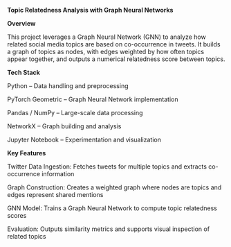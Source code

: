 <b>Topic Relatedness Analysis with Graph Neural Networks</b>

<b>Overview</b>

This project leverages a Graph Neural Network (GNN) to analyze how related social media topics are based on co-occurrence in tweets.
It builds a graph of topics as nodes, with edges weighted by how often topics appear together, and outputs a numerical relatedness score between topics.

<b>Tech Stack</b>

Python – Data handling and preprocessing

PyTorch Geometric – Graph Neural Network implementation

Pandas / NumPy – Large-scale data processing

NetworkX – Graph building and analysis

Jupyter Notebook – Experimentation and visualization

<b>Key Features</b>

Twitter Data Ingestion: Fetches tweets for multiple topics and extracts co-occurrence information

Graph Construction: Creates a weighted graph where nodes are topics and edges represent shared mentions

GNN Model: Trains a Graph Neural Network to compute topic relatedness scores

Evaluation: Outputs similarity metrics and supports visual inspection of related topics
